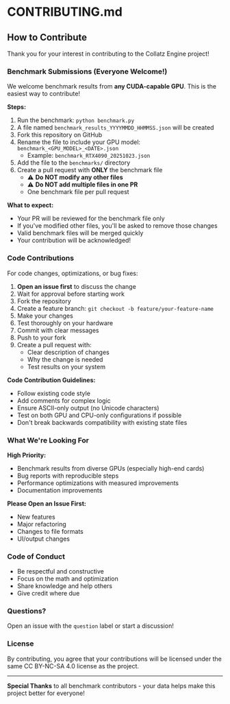# CONTRIBUTING.md

## How to Contribute

Thank you for your interest in contributing to the Collatz Engine project!

### Benchmark Submissions (Everyone Welcome!)

We welcome benchmark results from **any CUDA-capable GPU**. This is the easiest way to contribute!

**Steps:**
1. Run the benchmark: `python benchmark.py`
2. A file named `benchmark_results_YYYYMMDD_HHMMSS.json` will be created
3. Fork this repository on GitHub
4. Rename the file to include your GPU model: `benchmark_<GPU_MODEL>_<DATE>.json`
   - Example: `benchmark_RTX4090_20251023.json`
5. Add the file to the `benchmarks/` directory
6. Create a pull request with **ONLY** the benchmark file
   - ⚠️ **Do NOT modify any other files**
   - ⚠️ **Do NOT add multiple files in one PR**
   - One benchmark file per pull request

**What to expect:**
- Your PR will be reviewed for the benchmark file only
- If you've modified other files, you'll be asked to remove those changes
- Valid benchmark files will be merged quickly
- Your contribution will be acknowledged!

### Code Contributions

For code changes, optimizations, or bug fixes:

1. **Open an issue first** to discuss the change
2. Wait for approval before starting work
3. Fork the repository
4. Create a feature branch: `git checkout -b feature/your-feature-name`
5. Make your changes
6. Test thoroughly on your hardware
7. Commit with clear messages
8. Push to your fork
9. Create a pull request with:
   - Clear description of changes
   - Why the change is needed
   - Test results on your system

**Code Contribution Guidelines:**
- Follow existing code style
- Add comments for complex logic
- Ensure ASCII-only output (no Unicode characters)
- Test on both GPU and CPU-only configurations if possible
- Don't break backwards compatibility with existing state files

### What We're Looking For

**High Priority:**
- Benchmark results from diverse GPUs (especially high-end cards)
- Bug reports with reproducible steps
- Performance optimizations with measured improvements
- Documentation improvements

**Please Open an Issue First:**
- New features
- Major refactoring
- Changes to file formats
- UI/output changes

### Code of Conduct

- Be respectful and constructive
- Focus on the math and optimization
- Share knowledge and help others
- Give credit where due

### Questions?

Open an issue with the `question` label or start a discussion!

### License

By contributing, you agree that your contributions will be licensed under the same CC BY-NC-SA 4.0 license as the project.

---

**Special Thanks** to all benchmark contributors - your data helps make this project better for everyone!
